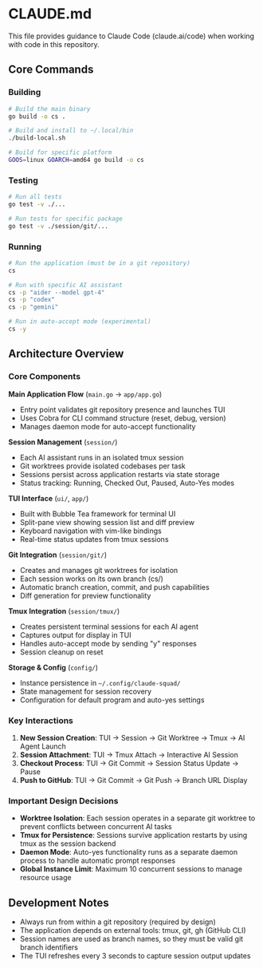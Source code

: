 # CLAUDE.md

This file provides guidance to Claude Code (claude.ai/code) when working with code in this repository.

## Core Commands

### Building
```bash
# Build the main binary
go build -o cs .

# Build and install to ~/.local/bin
./build-local.sh

# Build for specific platform
GOOS=linux GOARCH=amd64 go build -o cs
```

### Testing
```bash
# Run all tests
go test -v ./...

# Run tests for specific package
go test -v ./session/git/...
```

### Running
```bash
# Run the application (must be in a git repository)
cs

# Run with specific AI assistant
cs -p "aider --model gpt-4"
cs -p "codex"
cs -p "gemini"

# Run in auto-accept mode (experimental)
cs -y
```

## Architecture Overview

### Core Components

**Main Application Flow** (`main.go` → `app/app.go`)
- Entry point validates git repository presence and launches TUI
- Uses Cobra for CLI command structure (reset, debug, version)
- Manages daemon mode for auto-accept functionality

**Session Management** (`session/`)
- Each AI assistant runs in an isolated tmux session
- Git worktrees provide isolated codebases per task
- Sessions persist across application restarts via state storage
- Status tracking: Running, Checked Out, Paused, Auto-Yes modes

**TUI Interface** (`ui/`, `app/`)
- Built with Bubble Tea framework for terminal UI
- Split-pane view showing session list and diff preview
- Keyboard navigation with vim-like bindings
- Real-time status updates from tmux sessions

**Git Integration** (`session/git/`)
- Creates and manages git worktrees for isolation
- Each session works on its own branch (cs/<session-name>)
- Automatic branch creation, commit, and push capabilities
- Diff generation for preview functionality

**Tmux Integration** (`session/tmux/`)
- Creates persistent terminal sessions for each AI agent
- Captures output for display in TUI
- Handles auto-accept mode by sending "y" responses
- Session cleanup on reset

**Storage & Config** (`config/`)
- Instance persistence in `~/.config/claude-squad/`
- State management for session recovery
- Configuration for default program and auto-yes settings

### Key Interactions

1. **New Session Creation**: TUI → Session → Git Worktree → Tmux → AI Agent Launch
2. **Session Attachment**: TUI → Tmux Attach → Interactive AI Session
3. **Checkout Process**: TUI → Git Commit → Session Status Update → Pause
4. **Push to GitHub**: TUI → Git Commit → Git Push → Branch URL Display

### Important Design Decisions

- **Worktree Isolation**: Each session operates in a separate git worktree to prevent conflicts between concurrent AI tasks
- **Tmux for Persistence**: Sessions survive application restarts by using tmux as the session backend
- **Daemon Mode**: Auto-yes functionality runs as a separate daemon process to handle automatic prompt responses
- **Global Instance Limit**: Maximum 10 concurrent sessions to manage resource usage

## Development Notes

- Always run from within a git repository (required by design)
- The application depends on external tools: tmux, git, gh (GitHub CLI)
- Session names are used as branch names, so they must be valid git branch identifiers
- The TUI refreshes every 3 seconds to capture session output updates